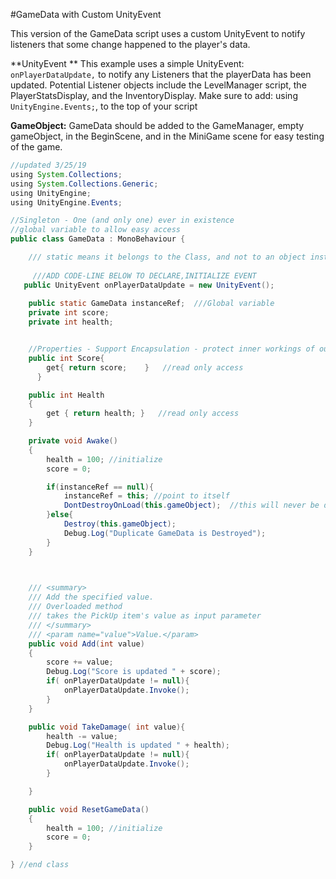#GameData with Custom UnityEvent

This version of the GameData script uses a custom UnityEvent to notify listeners that some change happened to the player's data.


**UnityEvent **
This example uses a simple UnityEvent: `onPlayerDataUpdate,` to notify any Listeners that the playerData has been updated.  Potential Listener objects include the LevelManager script, the PlayerStatsDisplay, and the InventoryDisplay.  Make sure to add:  using `UnityEngine.Events;`, to the top of your script

**GameObject:**  GameData should be added to the GameManager, empty gameObject, in the BeginScene, and in the MiniGame scene for easy testing of the game.

```java  
//updated 3/25/19 
using System.Collections;
using System.Collections.Generic;
using UnityEngine;
using UnityEngine.Events;

//Singleton - One (and only one) ever in existence
//global variable to allow easy access
public class GameData : MonoBehaviour {

    /// static means it belongs to the Class, and not to an object instance of the class
   
     ///ADD CODE-LINE BELOW TO DECLARE,INITIALIZE EVENT
   public UnityEvent onPlayerDataUpdate = new UnityEvent();
    
    public static GameData instanceRef;  ///Global variable 
    private int score;
    private int health;


    //Properties - Support Encapsulation - protect inner workings of our class
    public int Score{
        get{ return score;    }   //read only access
      }

    public int Health
    {
        get { return health; }   //read only access
    }

    private void Awake()
    {
        health = 100; //initialize
        score = 0;

        if(instanceRef == null){
            instanceRef = this; //point to itself
            DontDestroyOnLoad(this.gameObject);  //this will never be destroyed
        }else{
            Destroy(this.gameObject);
            Debug.Log("Duplicate GameData is Destroyed");
        }
    }

   

    /// <summary>
    /// Add the specified value.
    /// Overloaded method
    /// takes the PickUp item's value as input parameter
    /// </summary>
    /// <param name="value">Value.</param>
    public void Add(int value)
    {
        score += value;
        Debug.Log("Score is updated " + score);
        if( onPlayerDataUpdate != null){
            onPlayerDataUpdate.Invoke();
        }
    }

    public void TakeDamage( int value){
        health -= value;
        Debug.Log("Health is updated " + health);
        if( onPlayerDataUpdate != null){
            onPlayerDataUpdate.Invoke();
        }

    }

    public void ResetGameData()
    {
        health = 100; //initialize
        score = 0;
    }

} //end class

```

